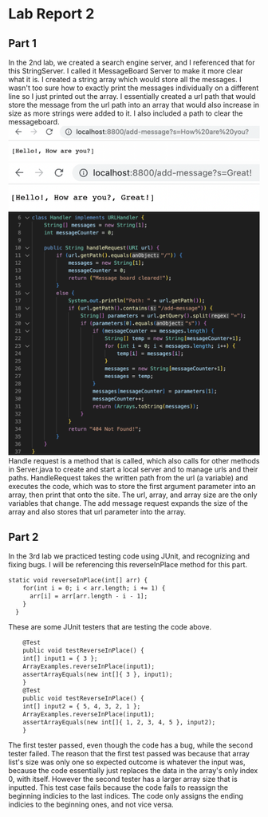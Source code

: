 # Lab Report 2
## Part 1
In the 2nd lab, we created a search engine server, and I referenced that for this StringServer. I called it MessageBoard Server to make it more clear what it is. I created a string array which would store all the messages. I wasn't too sure how to exactly print the messages individually on a different line so I just printed out the array. I essentially created a url path that would store the message from the url path into an array that would also increase in size as more strings were added to it. I also included a path to clear the messageboard.
![Image](Testing1Lab2.png)
![Image](Testing2Lab2.png)
![Image](MessageBoardCode.png)
Handle request is a method that is called, which also calls for other methods in Server.java to create and start a local server and to manage urls and their paths. HandleRequest takes the written path from the url (a variable) and executes the code, which was to store the first argument parameter into an array, then print that onto the site. The url, array, and array size are the only variables that change. The add message request expands the size of the array and also stores that url parameter into the array.
## Part 2
In the 3rd lab we practiced testing code using JUnit, and recognizing and fixing bugs. I will be referencing this reverseInPlace method for this part.
```  
static void reverseInPlace(int[] arr) {
    for(int i = 0; i < arr.length; i += 1) {
      arr[i] = arr[arr.length - i - 1];
    }
  }
```
These are some JUnit testers that are testing the code above.
```
	@Test 
	public void testReverseInPlace() {
    int[] input1 = { 3 };
    ArrayExamples.reverseInPlace(input1);
    assertArrayEquals(new int[]{ 3 }, input1);
	}
    @Test 
	public void testReverseInPlace() {
    int[] input2 = { 5, 4, 3, 2, 1 };
    ArrayExamples.reverseInPlace(input1);
    assertArrayEquals(new int[]{ 1, 2, 3, 4, 5 }, input2);
	}
```
The first tester passed, even though the code has a bug, while the second tester failed. The reason that the first test passed was because that array list's size was only one so expected outcome is whatever the input was, because the code essentially just replaces the data in the array's only index 0, with itself. However the second tester has a larger array size that is inputted. This test case fails because the code fails to reassign the beginning indicies to the last indices. The code only assigns the ending indicies to the beginning ones, and not vice versa. 
